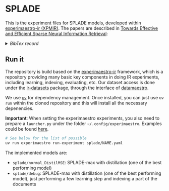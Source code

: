 # SPLADE

This is the experiment files for SPLADE models, developed within [experimaestro-ir (XPMIR)](https://github.com/experimaestro/experimaestro-ir).
The papers are described in [Towards Effective and Efficient Sparse Neural Information Retrieval](https://dl.acm.org/doi/10.1145/3634912):

<details>
    <summary><i>BibTex record</i></summary>

    ```bibtex
    @article{10.1145/3634912,
    author = {Formal, Thibault and Lassance, Carlos and Piwowarski, Benjamin and Clinchant, St\'{e}phane},
    title = {Towards Effective and Efficient Sparse Neural Information Retrieval},
    year = {2023},
    publisher = {Association for Computing Machinery},
    address = {New York, NY, USA},
    issn = {1046-8188},
    url = {https://doi.org/10.1145/3634912},
    doi = {10.1145/3634912},
    abstract = {Sparse representation learning based on Pre-trained Language Models has seen a growing interest in Information Retrieval. Such approaches can take advantage of the proven efficiency of inverted indexes, and inherit desirable IR priors such as explicit lexical matching or some degree of interpretability. In this work, we thoroughly develop the framework of sparse representation learning in IR, which unifies term weighting and expansion in a supervised setting. We then build on SPLADE – a sparse expansion-based retriever – and show to which extent it is able to benefit from the same training improvements as dense bi-encoders, by studying the effect of distillation, hard negative mining as well as the Pre-trained Language Model’s initialization on its effectiveness – leading to state-of-the-art results in both in- and out-of-domain evaluation settings (SPLADE++). We furthermore propose efficiency improvements, allowing us to reach latency requirements on par with traditional keyword-based approaches (Efficient-SPLADE).},
    note = {Just Accepted},
    journal = {ACM Trans. Inf. Syst.},
    month = {dec},
    keywords = {Sparse Representations, Information Retrieval, Efficiency, Effectiveness}
    }
    ```
</details>


## Run it


The repository is build based on the [experimaestro-ir](https://github.com/experimaestro/experimaestro-ir) framework, which is a repository providing many basic key components in doing IR experiments, including learning, indexing, evaluating, etc. Our dataset access is done under the [ir-datasets](https://github.com/allenai/ir_datasets/) package, through the interface of [datamaestro](https://github.com/experimaestro/datamaestro_text).

We use [`uv`](https://docs.astral.sh/uv/) for dependency management. Once installed, you can just use `uv run` within the cloned repository and this will install all the necessary depenencies.

**Important**: When setting the experimaestro experiments, you also need to prepare a `launcher.py` under the folder `~/.config/experimaestro`. Examples could be found [here](https://experimaestro-python.readthedocs.io/en/latest/launchers/).


```sh
# See below for the list of possible
uv run experimaestro run-experiment splade/NAME.yaml
```

The implemented models are:
- `splade/normal_DistilMSE`: SPLADE-max with distillation (one of the best performing model)
- `splade/debug`: SPLADE-max with distillation (one of the best performing model), just performing a few learning step and indexing a part of the documents